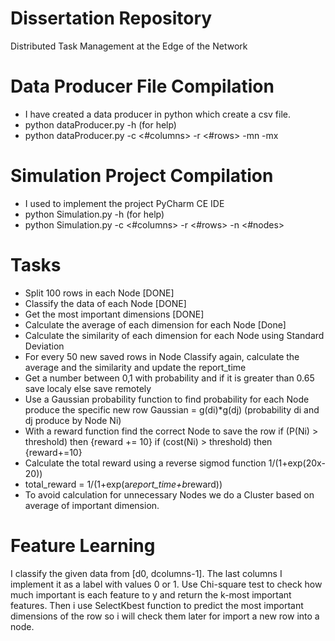 # Dissertation Repository
Distributed Task Management at the Edge of the Network

# Data Producer File Compilation
- I have created a data producer in python which create a csv file.
- python dataProducer.py -h (for help)
- python dataProducer.py -c <#columns> -r <#rows> -mn <min> -mx <max>

# Simulation Project Compilation
- I used to implement the project PyCharm CE IDE
- python Simulation.py -h (for help)
- python Simulation.py -c <#columns> -r <#rows> -n <#nodes>

# Tasks
- Split 100 rows in each Node [DONE]
- Classify the data of each Node [DONE]
- Get the most important dimensions [DONE]
- Calculate the average of each dimension for each Node [Done]
- Calculate the similarity of each dimension for each Node using Standard Deviation
- For every 50 new saved rows in Node Classify again, calculate the average and the similarity and update the report_time
- Get a number between 0,1 with probability and if it is greater than 0.65 save localy else save remotely
- Use a Gaussian probability function to find probability for each Node produce the specific new row Gaussian = g(di)*g(dj) (probability di and dj produce by Node Ni)
- With a reward function find the correct Node to save the row if (P(Ni) > threshold) then {reward += 10} if (cost(Ni) > threshold) then {reward+=10}
- Calculate the total reward using a reverse sigmod function 1/(1+exp(20x-20))
- total_reward = 1/(1+exp(a*report_time+b*reward))
- To avoid calculation for unnecessary Nodes we do a Cluster based on average of important dimension.

# Feature Learning
I classify the given data from [d0, dcolumns-1]. The last columns I implement it as a label with values 0 or 1.
Use Chi-square test to check how much important is each feature to y and return the k-most important features.
Then i use SelectKbest function to predict the most important dimensions of the row so i will check them later for import a new row into a node.
